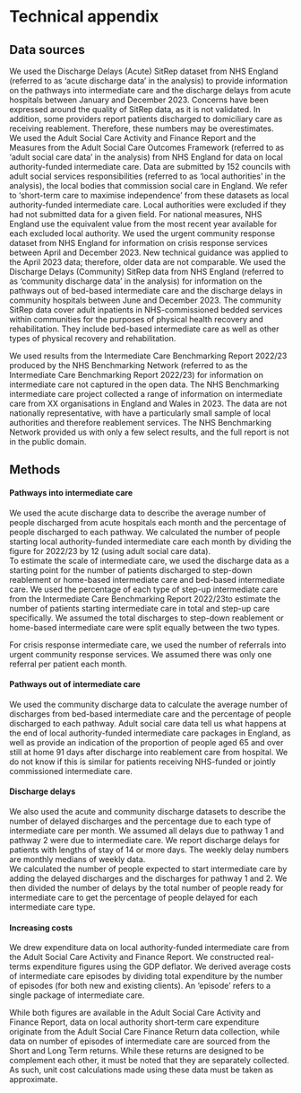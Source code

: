 # Technical appendix

## Data sources
We used the Discharge Delays (Acute) SitRep dataset from NHS England (referred to as ‘acute discharge data’ in the analysis) to provide information on the pathways into intermediate care and the discharge delays from acute hospitals between January and December 2023. Concerns have been expressed around the quality of SitRep data, as it is not validated. In addition, some providers report patients discharged to domiciliary care as receiving reablement. Therefore, these numbers may be overestimates.  
We used the Adult Social Care Activity and Finance Report and the Measures from the Adult Social Care Outcomes Framework (referred to as ‘adult social care data’ in the analysis) from NHS England for data on local authority-funded intermediate care. Data are submitted by 152 councils with adult social services responsibilities (referred to as ‘local authorities’ in the analysis), the local bodies that commission social care in England. We refer to ‘short-term care to maximise independence’ from these datasets as local authority-funded intermediate care. Local authorities were excluded if they had not submitted data for a given field. For national measures, NHS England use the equivalent value from the most recent year available for each excluded local authority.
We used the urgent community response dataset from NHS England for information on crisis response services between April and December 2023. New technical guidance was applied to the April 2023 data; therefore, older data are not comparable.
We used the Discharge Delays (Community) SitRep data from NHS England (referred to as ‘community discharge data’ in the analysis) for information on the pathways out of bed-based intermediate care and the discharge delays in community hospitals between June and December 2023. The community SitRep data cover adult inpatients in NHS-commissioned bedded services within communities for the purposes of physical health recovery and rehabilitation. They include bed-based intermediate care as well as other types of physical recovery and rehabilitation. 

We used results from the Intermediate Care Benchmarking Report 2022/23 produced by the NHS Benchmarking Network (referred to as the Intermediate Care Benchmarking Report 2022/23) for information on intermediate care not captured in the open data. The NHS Benchmarking intermediate care project collected a range of information on intermediate care from XX organisations in England and Wales in 2023. The data are not nationally representative, with have a particularly small sample of local authorities and therefore reablement services. The NHS Benchmarking Network provided us with only a few select results, and the full report is not in the public domain.   

## Methods

#### Pathways into intermediate care

We used the acute discharge data to describe the average number of people discharged from acute hospitals each month and the percentage of people discharged to each pathway. 
We calculated the number of people starting local authority-funded intermediate care each month by dividing the figure for 2022/23 by 12 (using adult social care data).  
To estimate the scale of intermediate care, we used the discharge data as a starting point for the number of patients discharged to step-down reablement or home-based intermediate care and bed-based intermediate care. We used the percentage of each type of step-up intermediate care from the Intermediate Care Benchmarking Report 2022/23to estimate the number of patients starting intermediate care in total and step-up care specifically. We assumed the total discharges to step-down reablement or home-based intermediate care were split equally between the two types. 

For crisis response intermediate care, we used the number of referrals into urgent community response services. We assumed there was only one referral per patient each month. 

#### Pathways out of intermediate care

We used the community discharge data to calculate the average number of discharges from bed-based intermediate care and the percentage of people discharged to each pathway.
Adult social care data tell us what happens at the end of local authority-funded intermediate care packages in England, as well as provide an indication of the proportion of people aged 65 and over still at home 91 days after discharge into reablement care from hospital. We do not know if this is similar for patients receiving NHS-funded or jointly commissioned intermediate care.

#### Discharge delays

We also used the acute and community discharge datasets to describe the number of delayed discharges and the percentage due to each type of intermediate care per month. We assumed all delays due to pathway 1 and pathway 2 were due to intermediate care. We report discharge delays for patients with lengths of stay of 14 or more days. The weekly delay numbers are monthly medians of weekly data.  
We calculated the number of people expected to start intermediate care by adding the delayed discharges and the discharges for pathway 1 and 2. We then divided the number of delays by the total number of people ready for intermediate care to get the percentage of people delayed for each intermediate care type. 

#### Increasing costs

We drew expenditure data on local authority-funded intermediate care from the Adult Social Care Activity and Finance Report. We constructed real-terms expenditure figures using the GDP deflator. We derived average costs of intermediate care episodes by dividing total expenditure by the number of episodes (for both new and existing clients). An ‘episode’ refers to a single package of intermediate care.

While both figures are available in the Adult Social Care Activity and Finance Report, data on local authority short-term care expenditure originate from the Adult Social Care Finance Return data collection, while data on number of episodes of intermediate care are sourced from the Short and Long Term returns. While these returns are designed to be complement each other, it must be noted that they are separately collected. As such, unit cost calculations made using these data must be taken as approximate.

